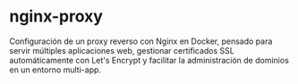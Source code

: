 # nginx-proxy
Configuración de un proxy reverso con Nginx en Docker, pensado para servir múltiples aplicaciones web, gestionar certificados SSL automáticamente con Let's Encrypt y facilitar la administración de dominios en un entorno multi-app.
